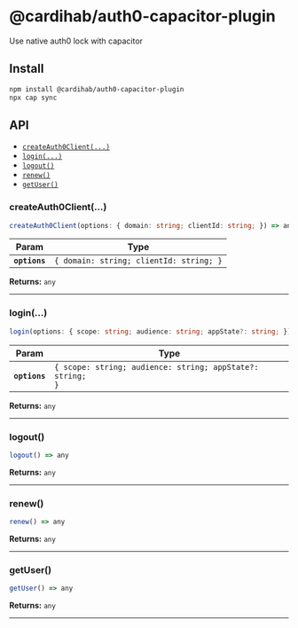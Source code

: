 # @cardihab/auth0-capacitor-plugin

Use native auth0 lock with capacitor

## Install

```bash
npm install @cardihab/auth0-capacitor-plugin
npx cap sync
```

## API

<docgen-index>

* [`createAuth0Client(...)`](#createauth0client)
* [`login(...)`](#login)
* [`logout()`](#logout)
* [`renew()`](#renew)
* [`getUser()`](#getuser)

</docgen-index>

<docgen-api>
<!--Update the source file JSDoc comments and rerun docgen to update the docs below-->

### createAuth0Client(...)

```typescript
createAuth0Client(options: { domain: string; clientId: string; }) => any
```

| Param         | Type                                               |
| ------------- | -------------------------------------------------- |
| **`options`** | <code>{ domain: string; clientId: string; }</code> |

**Returns:** <code>any</code>

--------------------


### login(...)

```typescript
login(options: { scope: string; audience: string; appState?: string; }) => any
```

| Param         | Type                                                                 |
| ------------- | -------------------------------------------------------------------- |
| **`options`** | <code>{ scope: string; audience: string; appState?: string; }</code> |

**Returns:** <code>any</code>

--------------------


### logout()

```typescript
logout() => any
```

**Returns:** <code>any</code>

--------------------


### renew()

```typescript
renew() => any
```

**Returns:** <code>any</code>

--------------------


### getUser()

```typescript
getUser() => any
```

**Returns:** <code>any</code>

--------------------

</docgen-api>

